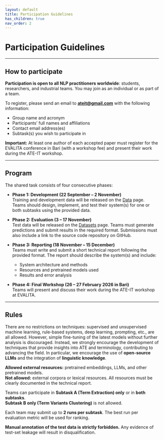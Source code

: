 ```yaml
---
layout: default
title: Participation Guidelines
has_children: true
nav_order: 2
---
```


# Participation Guidelines

---
## How to participate

**Participation is open to all NLP practitioners worldwide**: students, researchers, and industrial teams. You may join as an individual or as part of a team.

To register, please send an email to **ateit@gmail.com** with the following information:
- Group name and acronym
- Participants’ full names and affiliations
- Contact email address(es)
- Subtask(s) you wish to participate in

**Important:** At least one author of each accepted paper must register for the EVALITA conference in Bari (with a workshop fee) and present their work during the ATE-IT workshop.

---
## Program

The shared task consists of four consecutive phases:

- **Phase 1: Development (22 September – 2 November)**  
  Training and development data will be released on the [Data](data.md) page. Teams should design, implement, and test their system(s) for one or both subtasks using the provided data.

- **Phase 2: Evaluation (3 – 17 November)**  
  Test data will be released on the [Datasets](data.md) page. Teams must generate predictions and submit results in the required format. Submissions must also include a link to the source code repository on GitHub.

- **Phase 3: Reporting (18 November – 15 December)**  
  Teams must write and submit a short technical report following the provided format. The report should describe the system(s) and include:
  - System architecture and methods
  - Resources and pretrained models used
  - Results and error analysis

- **Phase 4: Final Workshop (26 – 27 February 2026 in Bari)**  
  Teams will present and discuss their work during the ATE-IT workshop at EVALITA.

---
## Rules

There are no restrictions on techniques: supervised and unsupervised machine learning, rule-based systems, deep learning, prompting, etc., are all allowed. However, simple fine-tuning of the latest models without further analysis is discouraged. Instead, we strongly encourage the development of techniques that provide insights into ATE and terminology, contributing to advancing the field. In particular, we encourage the use of **open-source LLMs** and the integration of **linguistic knowledge**.

**Allowed external resources:** pretrained embeddings, LLMs, and other pretrained models.<br>
**Not allowed:** external corpora or lexical resources. All resources must be clearly documented in the technical report.

Teams can participate in **Subtask A (Term Extraction) only** or in **both subtasks**.<br>
**Subtask B only (Term Variants Clustering)** is not allowed.

Each team may submit up to **2 runs per subtask**. The best run per evaluation metric will be used for ranking.

**Manual annotation of the test data is strictly forbidden.** Any evidence of test-set leakage will result in disqualification.

